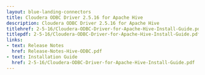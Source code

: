 ```yaml
---
layout: blue-landing-connectors
title: Cloudera ODBC Driver 2.5.16 for Apache Hive
description: Cloudera ODBC Driver 2.5.16 for Apache Hive
titlehref: 2-5-16/Cloudera-ODBC-Driver-for-Apache-Hive-Install-Guide.pdf
titlepdf: 2-5-16/Cloudera-ODBC-Driver-for-Apache-Hive-Install-Guide.pdf
links:
- text: Release Notes
  href: Release-Notes-Hive-ODBC.pdf
- text: Installation Guide
  href: 2-5-16/Cloudera-ODBC-Driver-for-Apache-Hive-Install-Guide.pdf
---
```


